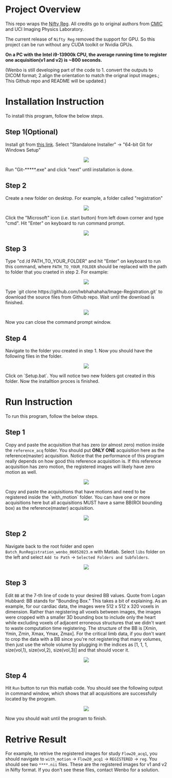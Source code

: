 # Project Overview
This repo wraps the [Nifty Reg](http://cmictig.cs.ucl.ac.uk/wiki/index.php/NiftyReg). All credits go to original authors from [CMIC](http://cmictig.cs.ucl.ac.uk/wiki/index.php/Main_Page) and UCI Imaging Physics Laboratory.

The current release of `Nifty Reg` removed the support for GPU. So this project can be run without any CUDA toolkit or Nvidia GPUs.

**On a PC with the Intel i9-13900k CPU, the average running time to register one acquisition(v1 and v2) is ~800 seconds.**

(Wenbo is still developing part of the code to 1. convert the outputs to DICOM format; 2.align the orientation to match the orignal input images.; This Github repo and README will be updated.)
# Installation Instruction
To install this program, follow the below steps.

## Step 1(Optional)
Install git from [this link](https://git-scm.com/download/win). Select "Standalone Installer" -> "64-bit Git for Windows Setup"
<p align="center">
  <img src=".\libs\readme_files\1.png" />
</p>

Run "Git-*****.exe" and click "next" until installation is done.

## Step 2
Create a new folder on desktop. For example, a folder called "registration"
<p align="center">
  <img src=".\libs\readme_files\2.png" />
</p>
Click the "Microsoft" icon (i.e. start button) from left down corner and type "cmd". Hit "Enter" on keyboard to run command prompt.
<p align="center">
  <img src=".\libs\readme_files\3.png" />
</p>

## Step 3
Type "cd /d PATH_TO_YOUR_FOLDER" and hit "Enter" on keyboard to run this command, where `PATH_TO_YOUR_FOLDER` should be replaced with the path to folder that you craeted in step 2. For example:
<p align="center">
  <img src=".\libs\readme_files\4.png" />
</p>
Type `git clone https://github.com/lwbhahahaha/Image-Registration.git` to download the source files from Github repo. Wait until the download is finished.
<p align="center">
  <img src=".\libs\readme_files\5.png" />
</p>
Now you can close the command prompt window.

## Step 4
Navigate to the folder you created in step 1. Now you should have the following files in the folder.
<p align="center">
  <img src=".\libs\readme_files\6.png" />
</p>
Click on `Setup.bat`. You will notice two new folders got created in this folder. Now the installtion proces is finished.


# Run Instruction
To run this program, follow the below steps.
## Step 1
Copy and paste the acquisition that has zero (or almost zero) motion inside the `reference_acq` folder. You should put **ONLY ONE** acquisition here as the reference(master) acquisition. Notice that the performance of this program really depends on how good this reference acquisition is. If this reference acquisition has zero motion, the registered images will likely have zero motion as well.
<p align="center">
  <img src=".\libs\readme_files\7.png" />
</p>
Copy and paste the acquisitions that have motions and need to be registered inside the `with_motion` folder. You can have one or more acquisitions here but all acquisitions MUST have a same BB(ROI bounding box) as the reference(master) acquisition.
<p align="center">
  <img src=".\libs\readme_files\8.png" />
</p>

## Step 2
Navigate back to the root folder and open `Batch_RunRegistration_wenbo_06052023.m` with Matlab. Select `libs` folder on the left and select `Add to Path` -> `Selected Folders and Subfolders`.
<p align="center">
  <img src=".\libs\readme_files\9.png" />
</p>

## Step 3
Edit `BB` at the 7-th line of code to your desired BB values. Quote from Logan Hubbard: BB stands for "Bounding Box." This takes a bit of explaining. As an example, for our cardiac data, the images were 512 x 512 x 320 voxels in dimension. Rather than registering all voxels between images, the images were cropped with a smaller 3D bounding box to include only the heart while excluding voxels of adjacent erroneous structures that we didn't want to waste computation time registering. The structure of the BB is [Xmin, Ymin, Zmin, Xmax, Ymax, Zmax]. For the critical limb data, if you don't want to crop the data with a BB since you're not registering that many volumes, then just use the whole volume by plugging in the indices as [1, 1, 1, size(vol,1), size(vol,2), size(vol,3)] and that should vocer it.
<p align="center">
  <img src=".\libs\readme_files\10.png" />
</p>

## Step 4
Hit `Run` button to run this matlab code. You should see the following output in command window, which shows that all acquisitions are successfully located by the program.
<p align="center">
  <img src=".\libs\readme_files\11.png" />
</p>
Now you should wait until the program to finish.

# Retrive Result
For example, to retrive the registered images for study `Flow20_acq1`, you should navigate to `with_motion` -> `Flow20_acq1` -> `REGISTERED` -> `reg`. You should see two `****.nii` files. These are the registered images for v1 and v2 in Nifty format. If you don't see these files, contact Wenbo for a solution.
